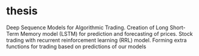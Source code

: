 # thesis
Deep Sequence Models for Algorithmic Trading.
Creation of Long Short-Term Memory model (LSTM) for prediction and forecasting of prices.
Stock trading with recurrent reinforcement learning (RRL) model.
Forming extra functions for trading based on predictions of our models
